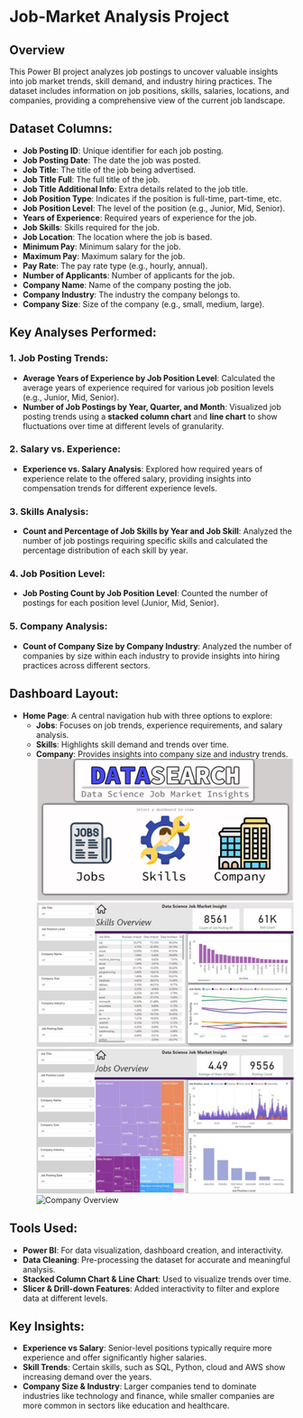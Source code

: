 # Job-Market Analysis Project

## Overview
This Power BI project analyzes job postings to uncover valuable insights into job market trends, skill demand, and industry hiring practices. The dataset includes information on job positions, skills, salaries, locations, and companies, providing a comprehensive view of the current job landscape.

## Dataset Columns:
- **Job Posting ID**: Unique identifier for each job posting.
- **Job Posting Date**: The date the job was posted.
- **Job Title**: The title of the job being advertised.
- **Job Title Full**: The full title of the job.
- **Job Title Additional Info**: Extra details related to the job title.
- **Job Position Type**: Indicates if the position is full-time, part-time, etc.
- **Job Position Level**: The level of the position (e.g., Junior, Mid, Senior).
- **Years of Experience**: Required years of experience for the job.
- **Job Skills**: Skills required for the job.
- **Job Location**: The location where the job is based.
- **Minimum Pay**: Minimum salary for the job.
- **Maximum Pay**: Maximum salary for the job.
- **Pay Rate**: The pay rate type (e.g., hourly, annual).
- **Number of Applicants**: Number of applicants for the job.
- **Company Name**: Name of the company posting the job.
- **Company Industry**: The industry the company belongs to.
- **Company Size**: Size of the company (e.g., small, medium, large).

## Key Analyses Performed:

### 1. Job Posting Trends:
- **Average Years of Experience by Job Position Level**: Calculated the average years of experience required for various job position levels (e.g., Junior, Mid, Senior).
- **Number of Job Postings by Year, Quarter, and Month**: Visualized job posting trends using a **stacked column chart** and **line chart** to show fluctuations over time at different levels of granularity.

### 2. Salary vs. Experience:
- **Experience vs. Salary Analysis**: Explored how required years of experience relate to the offered salary, providing insights into compensation trends for different experience levels.

### 3. Skills Analysis:
- **Count and Percentage of Job Skills by Year and Job Skill**: Analyzed the number of job postings requiring specific skills and calculated the percentage distribution of each skill by year.

### 4. Job Position Level:
- **Job Posting Count by Job Position Level**: Counted the number of postings for each position level (Junior, Mid, Senior).

### 5. Company Analysis:
- **Count of Company Size by Company Industry**: Analyzed the number of companies by size within each industry to provide insights into hiring practices across different sectors.

## Dashboard Layout:
- **Home Page**: A central navigation hub with three options to explore:
  - **Jobs**: Focuses on job trends, experience requirements, and salary analysis.
  - **Skills**: Highlights skill demand and trends over time.
  - **Company**: Provides insights into company size and industry trends.
![HomePage](https://github.com/imttrisha/Job-Market-Analysis/blob/main/pb1.JPG?raw=true)
![Skills Overview](https://github.com/imttrisha/Job-Market-Analysis/blob/main/pb2.JPG?raw=true)
![Job Overview](https://github.com/imttrisha/Job-Market-Analysis/blob/main/pb3.JPG?raw=true)
![Company Overview]()

## Tools Used:
- **Power BI**: For data visualization, dashboard creation, and interactivity.
- **Data Cleaning**: Pre-processing the dataset for accurate and meaningful analysis.
- **Stacked Column Chart & Line Chart**: Used to visualize trends over time.
- **Slicer & Drill-down Features**: Added interactivity to filter and explore data at different levels.

## Key Insights:
- **Experience vs Salary**: Senior-level positions typically require more experience and offer significantly higher salaries.
- **Skill Trends**: Certain skills, such as SQL, Python, cloud and AWS show increasing demand over the years.
- **Company Size & Industry**: Larger companies tend to dominate industries like technology and finance, while smaller companies are more common in sectors like education and healthcare.
